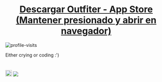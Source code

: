 <h1 align="center"><a href="https://apps.apple.com/app/outfiter/id6466315015" target="_blank">Descargar Outfiter - App Store (Mantener presionado y abrir en navegador)</a></h1>
<p align="left"> <img src="https://komarev.com/ghpvc/?username=didami&label=Profile%20views&color=000000&style=flat" alt="profile-visits" /> </p>
<p>Either crying or coding :')</p>

#

<img src="https://outfiter-app.web.app/media/logo.png" height="20" width="20" /> ![](https://geps.dev/progress/100?dangerColor=a09c9f&warningColor=1c1c1c&successColor=a98b33)
